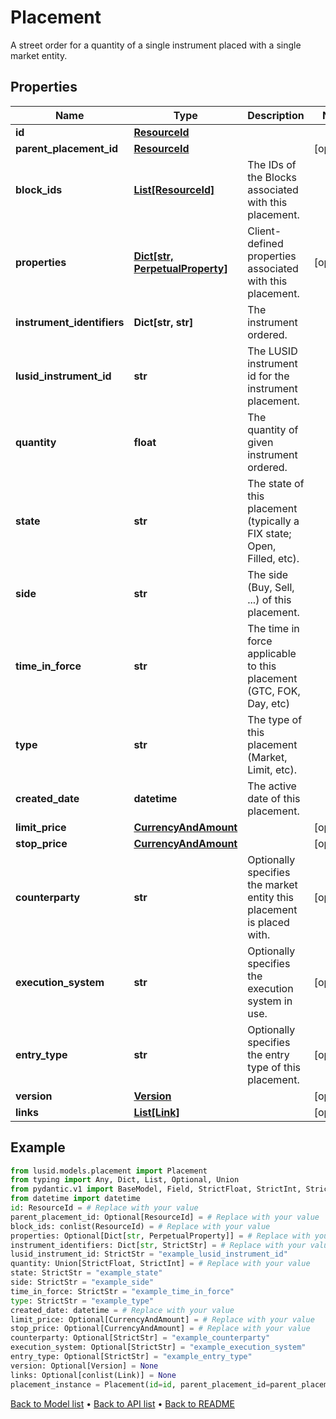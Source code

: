 # Placement

A street order for a quantity of a single instrument placed with a single market entity.
## Properties
Name | Type | Description | Notes
------------ | ------------- | ------------- | -------------
**id** | [**ResourceId**](ResourceId.md) |  | 
**parent_placement_id** | [**ResourceId**](ResourceId.md) |  | [optional] 
**block_ids** | [**List[ResourceId]**](ResourceId.md) | The IDs of the Blocks associated with this placement. | 
**properties** | [**Dict[str, PerpetualProperty]**](PerpetualProperty.md) | Client-defined properties associated with this placement. | [optional] 
**instrument_identifiers** | **Dict[str, str]** | The instrument ordered. | 
**lusid_instrument_id** | **str** | The LUSID instrument id for the instrument placement. | 
**quantity** | **float** | The quantity of given instrument ordered. | 
**state** | **str** | The state of this placement (typically a FIX state; Open, Filled, etc). | 
**side** | **str** | The side (Buy, Sell, ...) of this placement. | 
**time_in_force** | **str** | The time in force applicable to this placement (GTC, FOK, Day, etc) | 
**type** | **str** | The type of this placement (Market, Limit, etc). | 
**created_date** | **datetime** | The active date of this placement. | 
**limit_price** | [**CurrencyAndAmount**](CurrencyAndAmount.md) |  | [optional] 
**stop_price** | [**CurrencyAndAmount**](CurrencyAndAmount.md) |  | [optional] 
**counterparty** | **str** | Optionally specifies the market entity this placement is placed with. | [optional] 
**execution_system** | **str** | Optionally specifies the execution system in use. | [optional] 
**entry_type** | **str** | Optionally specifies the entry type of this placement. | [optional] 
**version** | [**Version**](Version.md) |  | [optional] 
**links** | [**List[Link]**](Link.md) |  | [optional] 
## Example

```python
from lusid.models.placement import Placement
from typing import Any, Dict, List, Optional, Union
from pydantic.v1 import BaseModel, Field, StrictFloat, StrictInt, StrictStr, conlist, constr
from datetime import datetime
id: ResourceId = # Replace with your value
parent_placement_id: Optional[ResourceId] = # Replace with your value
block_ids: conlist(ResourceId) = # Replace with your value
properties: Optional[Dict[str, PerpetualProperty]] = # Replace with your value
instrument_identifiers: Dict[str, StrictStr] = # Replace with your value
lusid_instrument_id: StrictStr = "example_lusid_instrument_id"
quantity: Union[StrictFloat, StrictInt] = # Replace with your value
state: StrictStr = "example_state"
side: StrictStr = "example_side"
time_in_force: StrictStr = "example_time_in_force"
type: StrictStr = "example_type"
created_date: datetime = # Replace with your value
limit_price: Optional[CurrencyAndAmount] = # Replace with your value
stop_price: Optional[CurrencyAndAmount] = # Replace with your value
counterparty: Optional[StrictStr] = "example_counterparty"
execution_system: Optional[StrictStr] = "example_execution_system"
entry_type: Optional[StrictStr] = "example_entry_type"
version: Optional[Version] = None
links: Optional[conlist(Link)] = None
placement_instance = Placement(id=id, parent_placement_id=parent_placement_id, block_ids=block_ids, properties=properties, instrument_identifiers=instrument_identifiers, lusid_instrument_id=lusid_instrument_id, quantity=quantity, state=state, side=side, time_in_force=time_in_force, type=type, created_date=created_date, limit_price=limit_price, stop_price=stop_price, counterparty=counterparty, execution_system=execution_system, entry_type=entry_type, version=version, links=links)

```

[Back to Model list](../README.md#documentation-for-models) &#8226; [Back to API list](../README.md#documentation-for-api-endpoints) &#8226; [Back to README](../README.md)

